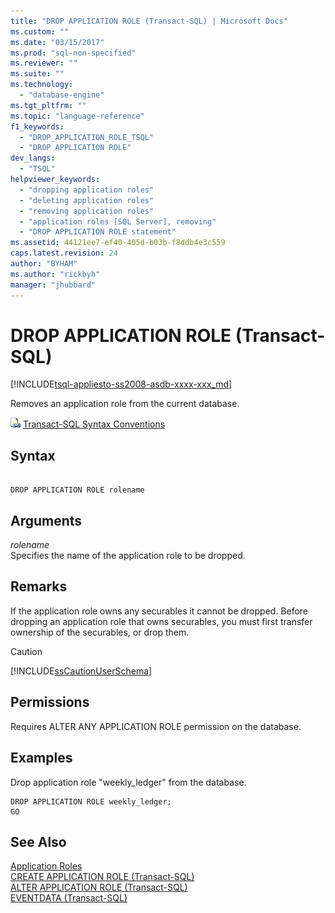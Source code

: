 ```yaml
---
title: "DROP APPLICATION ROLE (Transact-SQL) | Microsoft Docs"
ms.custom: ""
ms.date: "03/15/2017"
ms.prod: "sql-non-specified"
ms.reviewer: ""
ms.suite: ""
ms.technology: 
  - "database-engine"
ms.tgt_pltfrm: ""
ms.topic: "language-reference"
f1_keywords: 
  - "DROP_APPLICATION_ROLE_TSQL"
  - "DROP APPLICATION ROLE"
dev_langs: 
  - "TSQL"
helpviewer_keywords: 
  - "dropping application roles"
  - "deleting application roles"
  - "removing application roles"
  - "application roles [SQL Server], removing"
  - "DROP APPLICATION ROLE statement"
ms.assetid: 44121ee7-ef40-405d-b03b-f8ddb4e3c559
caps.latest.revision: 24
author: "BYHAM"
ms.author: "rickbyh"
manager: "jhubbard"
---
```

# DROP APPLICATION ROLE (Transact-SQL)
[!INCLUDE[tsql-appliesto-ss2008-asdb-xxxx-xxx_md](../../includes/tsql-appliesto-ss2008-asdb-xxxx-xxx-md.md)]

  Removes an application role from the current database.  
  
 ![Topic link icon](../../database-engine/configure-windows/media/topic-link.gif "Topic link icon") [Transact-SQL Syntax Conventions](../../t-sql/language-elements/transact-sql-syntax-conventions-transact-sql.md)  
  
## Syntax  
  
```  
  
DROP APPLICATION ROLE rolename  
```  
  
## Arguments  
 *rolename*  
 Specifies the name of the application role to be dropped.  
  
## Remarks  
 If the application role owns any securables it cannot be dropped. Before dropping an application role that owns securables, you must first transfer ownership of the securables, or drop them.  
  
> [!CAUTION]  
>  [!INCLUDE[ssCautionUserSchema](../../includes/sscautionuserschema-md.md)]  
  
## Permissions  
 Requires ALTER ANY APPLICATION ROLE permission on the database.  
  
## Examples  
 Drop application role "weekly_ledger" from the database.  
  
```  
DROP APPLICATION ROLE weekly_ledger;  
GO  
```  
  
## See Also  
 [Application Roles](../../relational-databases/security/authentication-access/application-roles.md)   
 [CREATE APPLICATION ROLE &#40;Transact-SQL&#41;](../../t-sql/statements/create-application-role-transact-sql.md)   
 [ALTER APPLICATION ROLE &#40;Transact-SQL&#41;](../../t-sql/statements/alter-application-role-transact-sql.md)   
 [EVENTDATA &#40;Transact-SQL&#41;](../../t-sql/functions/eventdata-transact-sql.md)  
  
  